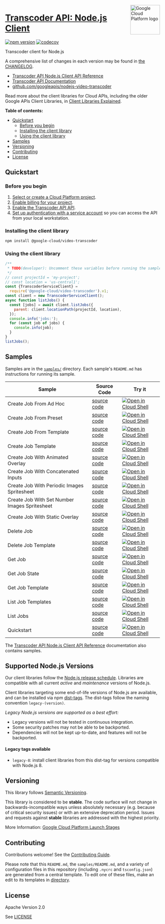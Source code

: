 [//]: # "This README.md file is auto-generated, all changes to this file will be lost."
[//]: # "To regenerate it, use `python -m synthtool`."
<img src="https://avatars2.githubusercontent.com/u/2810941?v=3&s=96" alt="Google Cloud Platform logo" title="Google Cloud Platform" align="right" height="96" width="96"/>

# [Transcoder API: Node.js Client](https://github.com/googleapis/nodejs-video-transcoder)


[![npm version](https://img.shields.io/npm/v/@google-cloud/video-transcoder.svg)](https://www.npmjs.org/package/@google-cloud/video-transcoder)
[![codecov](https://img.shields.io/codecov/c/github/googleapis/nodejs-video-transcoder/main.svg?style=flat)](https://codecov.io/gh/googleapis/nodejs-video-transcoder)




Transcoder client for Node.js


A comprehensive list of changes in each version may be found in
[the CHANGELOG](https://github.com/googleapis/nodejs-video-transcoder/blob/main/CHANGELOG.md).

* [Transcoder API Node.js Client API Reference][client-docs]
* [Transcoder API Documentation][product-docs]
* [github.com/googleapis/nodejs-video-transcoder](https://github.com/googleapis/nodejs-video-transcoder)

Read more about the client libraries for Cloud APIs, including the older
Google APIs Client Libraries, in [Client Libraries Explained][explained].

[explained]: https://cloud.google.com/apis/docs/client-libraries-explained

**Table of contents:**


* [Quickstart](#quickstart)
  * [Before you begin](#before-you-begin)
  * [Installing the client library](#installing-the-client-library)
  * [Using the client library](#using-the-client-library)
* [Samples](#samples)
* [Versioning](#versioning)
* [Contributing](#contributing)
* [License](#license)

## Quickstart

### Before you begin

1.  [Select or create a Cloud Platform project][projects].
1.  [Enable billing for your project][billing].
1.  [Enable the Transcoder API API][enable_api].
1.  [Set up authentication with a service account][auth] so you can access the
    API from your local workstation.

### Installing the client library

```bash
npm install @google-cloud/video-transcoder
```


### Using the client library

```javascript
/**
 * TODO(developer): Uncomment these variables before running the sample.
 */
// const projectId = 'my-project';
// const location = 'us-central1';
const {TranscoderServiceClient} =
  require('@google-cloud/video-transcoder').v1;
const client = new TranscoderServiceClient();
async function listJobs() {
  const [jobs] = await client.listJobs({
    parent: client.locationPath(projectId, location),
  });
  console.info('jobs:');
  for (const job of jobs) {
    console.info(job);
  }
}
listJobs();

```



## Samples

Samples are in the [`samples/`](https://github.com/googleapis/nodejs-video-transcoder/tree/main/samples) directory. Each sample's `README.md` has instructions for running its sample.

| Sample                      | Source Code                       | Try it |
| --------------------------- | --------------------------------- | ------ |
| Create Job From Ad Hoc | [source code](https://github.com/googleapis/nodejs-video-transcoder/blob/main/samples/createJobFromAdHoc.js) | [![Open in Cloud Shell][shell_img]](https://console.cloud.google.com/cloudshell/open?git_repo=https://github.com/googleapis/nodejs-video-transcoder&page=editor&open_in_editor=samples/createJobFromAdHoc.js,samples/README.md) |
| Create Job From Preset | [source code](https://github.com/googleapis/nodejs-video-transcoder/blob/main/samples/createJobFromPreset.js) | [![Open in Cloud Shell][shell_img]](https://console.cloud.google.com/cloudshell/open?git_repo=https://github.com/googleapis/nodejs-video-transcoder&page=editor&open_in_editor=samples/createJobFromPreset.js,samples/README.md) |
| Create Job From Template | [source code](https://github.com/googleapis/nodejs-video-transcoder/blob/main/samples/createJobFromTemplate.js) | [![Open in Cloud Shell][shell_img]](https://console.cloud.google.com/cloudshell/open?git_repo=https://github.com/googleapis/nodejs-video-transcoder&page=editor&open_in_editor=samples/createJobFromTemplate.js,samples/README.md) |
| Create Job Template | [source code](https://github.com/googleapis/nodejs-video-transcoder/blob/main/samples/createJobTemplate.js) | [![Open in Cloud Shell][shell_img]](https://console.cloud.google.com/cloudshell/open?git_repo=https://github.com/googleapis/nodejs-video-transcoder&page=editor&open_in_editor=samples/createJobTemplate.js,samples/README.md) |
| Create Job With Animated Overlay | [source code](https://github.com/googleapis/nodejs-video-transcoder/blob/main/samples/createJobWithAnimatedOverlay.js) | [![Open in Cloud Shell][shell_img]](https://console.cloud.google.com/cloudshell/open?git_repo=https://github.com/googleapis/nodejs-video-transcoder&page=editor&open_in_editor=samples/createJobWithAnimatedOverlay.js,samples/README.md) |
| Create Job With Concatenated Inputs | [source code](https://github.com/googleapis/nodejs-video-transcoder/blob/main/samples/createJobWithConcatenatedInputs.js) | [![Open in Cloud Shell][shell_img]](https://console.cloud.google.com/cloudshell/open?git_repo=https://github.com/googleapis/nodejs-video-transcoder&page=editor&open_in_editor=samples/createJobWithConcatenatedInputs.js,samples/README.md) |
| Create Job With Periodic Images Spritesheet | [source code](https://github.com/googleapis/nodejs-video-transcoder/blob/main/samples/createJobWithPeriodicImagesSpritesheet.js) | [![Open in Cloud Shell][shell_img]](https://console.cloud.google.com/cloudshell/open?git_repo=https://github.com/googleapis/nodejs-video-transcoder&page=editor&open_in_editor=samples/createJobWithPeriodicImagesSpritesheet.js,samples/README.md) |
| Create Job With Set Number Images Spritesheet | [source code](https://github.com/googleapis/nodejs-video-transcoder/blob/main/samples/createJobWithSetNumberImagesSpritesheet.js) | [![Open in Cloud Shell][shell_img]](https://console.cloud.google.com/cloudshell/open?git_repo=https://github.com/googleapis/nodejs-video-transcoder&page=editor&open_in_editor=samples/createJobWithSetNumberImagesSpritesheet.js,samples/README.md) |
| Create Job With Static Overlay | [source code](https://github.com/googleapis/nodejs-video-transcoder/blob/main/samples/createJobWithStaticOverlay.js) | [![Open in Cloud Shell][shell_img]](https://console.cloud.google.com/cloudshell/open?git_repo=https://github.com/googleapis/nodejs-video-transcoder&page=editor&open_in_editor=samples/createJobWithStaticOverlay.js,samples/README.md) |
| Delete Job | [source code](https://github.com/googleapis/nodejs-video-transcoder/blob/main/samples/deleteJob.js) | [![Open in Cloud Shell][shell_img]](https://console.cloud.google.com/cloudshell/open?git_repo=https://github.com/googleapis/nodejs-video-transcoder&page=editor&open_in_editor=samples/deleteJob.js,samples/README.md) |
| Delete Job Template | [source code](https://github.com/googleapis/nodejs-video-transcoder/blob/main/samples/deleteJobTemplate.js) | [![Open in Cloud Shell][shell_img]](https://console.cloud.google.com/cloudshell/open?git_repo=https://github.com/googleapis/nodejs-video-transcoder&page=editor&open_in_editor=samples/deleteJobTemplate.js,samples/README.md) |
| Get Job | [source code](https://github.com/googleapis/nodejs-video-transcoder/blob/main/samples/getJob.js) | [![Open in Cloud Shell][shell_img]](https://console.cloud.google.com/cloudshell/open?git_repo=https://github.com/googleapis/nodejs-video-transcoder&page=editor&open_in_editor=samples/getJob.js,samples/README.md) |
| Get Job State | [source code](https://github.com/googleapis/nodejs-video-transcoder/blob/main/samples/getJobState.js) | [![Open in Cloud Shell][shell_img]](https://console.cloud.google.com/cloudshell/open?git_repo=https://github.com/googleapis/nodejs-video-transcoder&page=editor&open_in_editor=samples/getJobState.js,samples/README.md) |
| Get Job Template | [source code](https://github.com/googleapis/nodejs-video-transcoder/blob/main/samples/getJobTemplate.js) | [![Open in Cloud Shell][shell_img]](https://console.cloud.google.com/cloudshell/open?git_repo=https://github.com/googleapis/nodejs-video-transcoder&page=editor&open_in_editor=samples/getJobTemplate.js,samples/README.md) |
| List Job Templates | [source code](https://github.com/googleapis/nodejs-video-transcoder/blob/main/samples/listJobTemplates.js) | [![Open in Cloud Shell][shell_img]](https://console.cloud.google.com/cloudshell/open?git_repo=https://github.com/googleapis/nodejs-video-transcoder&page=editor&open_in_editor=samples/listJobTemplates.js,samples/README.md) |
| List Jobs | [source code](https://github.com/googleapis/nodejs-video-transcoder/blob/main/samples/listJobs.js) | [![Open in Cloud Shell][shell_img]](https://console.cloud.google.com/cloudshell/open?git_repo=https://github.com/googleapis/nodejs-video-transcoder&page=editor&open_in_editor=samples/listJobs.js,samples/README.md) |
| Quickstart | [source code](https://github.com/googleapis/nodejs-video-transcoder/blob/main/samples/quickstart.js) | [![Open in Cloud Shell][shell_img]](https://console.cloud.google.com/cloudshell/open?git_repo=https://github.com/googleapis/nodejs-video-transcoder&page=editor&open_in_editor=samples/quickstart.js,samples/README.md) |



The [Transcoder API Node.js Client API Reference][client-docs] documentation
also contains samples.

## Supported Node.js Versions

Our client libraries follow the [Node.js release schedule](https://nodejs.org/en/about/releases/).
Libraries are compatible with all current _active_ and _maintenance_ versions of
Node.js.

Client libraries targeting some end-of-life versions of Node.js are available, and
can be installed via npm [dist-tags](https://docs.npmjs.com/cli/dist-tag).
The dist-tags follow the naming convention `legacy-(version)`.

_Legacy Node.js versions are supported as a best effort:_

* Legacy versions will not be tested in continuous integration.
* Some security patches may not be able to be backported.
* Dependencies will not be kept up-to-date, and features will not be backported.

#### Legacy tags available

* `legacy-8`: install client libraries from this dist-tag for versions
  compatible with Node.js 8.

## Versioning

This library follows [Semantic Versioning](http://semver.org/).



This library is considered to be **stable**. The code surface will not change in backwards-incompatible ways
unless absolutely necessary (e.g. because of critical security issues) or with
an extensive deprecation period. Issues and requests against **stable** libraries
are addressed with the highest priority.






More Information: [Google Cloud Platform Launch Stages][launch_stages]

[launch_stages]: https://cloud.google.com/terms/launch-stages

## Contributing

Contributions welcome! See the [Contributing Guide](https://github.com/googleapis/nodejs-video-transcoder/blob/main/CONTRIBUTING.md).

Please note that this `README.md`, the `samples/README.md`,
and a variety of configuration files in this repository (including `.nycrc` and `tsconfig.json`)
are generated from a central template. To edit one of these files, make an edit
to its templates in
[directory](https://github.com/googleapis/synthtool).

## License

Apache Version 2.0

See [LICENSE](https://github.com/googleapis/nodejs-video-transcoder/blob/main/LICENSE)

[client-docs]: https://cloud.google.com/nodejs/docs/reference/video-transcoder/latest
[product-docs]: https://googleapis.dev/nodejs/transcoder/latest
[shell_img]: https://gstatic.com/cloudssh/images/open-btn.png
[projects]: https://console.cloud.google.com/project
[billing]: https://support.google.com/cloud/answer/6293499#enable-billing
[enable_api]: https://console.cloud.google.com/flows/enableapi?apiid=transcoder.googleapis.com
[auth]: https://cloud.google.com/docs/authentication/getting-started
